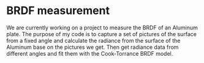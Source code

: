 # BRDF measurement

We are currently working on a project to measure the BRDF of an Aluminum plate. The purpose of my code is to capture a set of pictures of the surface from a fixed angle and calculate the radiance from the surface of the Aluminum base on the pictures we get. Then get radiance data from different angles and fit them with the Cook-Torrance BRDF model. 
